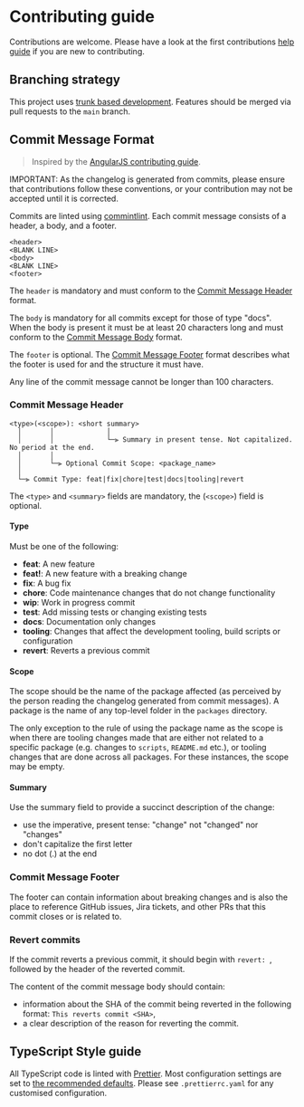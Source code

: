 # Contributing guide

Contributions are welcome. Please have a look at the first contributions
[help guide](https://github.com/firstcontributions/first-contributions) if you
are new to contributing.

## <a name="branching-strategy"> Branching strategy

This project uses [trunk based development](https://trunkbaseddevelopment.com/).
Features should be merged via pull requests to the `main` branch.

## <a name="commit-message-format"></a> Commit Message Format

> Inspired by the
> [AngularJS contributing guide](https://github.com/angular/angular/blob/master/CONTRIBUTING.md).

IMPORTANT: As the changelog is generated from commits, please ensure that
contributions follow these conventions, or your contribution may not be accepted
until it is corrected.

Commits are linted using
[commintlint](https://github.com/conventional-changelog/commitlint). Each commit
message consists of a header, a body, and a footer.

```
<header>
<BLANK LINE>
<body>
<BLANK LINE>
<footer>
```

The `header` is mandatory and must conform to the
[Commit Message Header](#commit-header) format.

The `body` is mandatory for all commits except for those of type "docs". When
the body is present it must be at least 20 characters long and must conform to
the [Commit Message Body](#commit-body) format.

The `footer` is optional. The [Commit Message Footer](#commit-footer) format
describes what the footer is used for and the structure it must have.

Any line of the commit message cannot be longer than 100 characters.

### <a name="commit-header"></a> Commit Message Header

```
<type>(<scope>): <short summary>
  │       │             │
  │       │             └─⫸ Summary in present tense. Not capitalized. No period at the end.
  │       │
  │       └─⫸ Optional Commit Scope: <package_name>
  │
  └─⫸ Commit Type: feat|fix|chore|test|docs|tooling|revert
```

The `<type>` and `<summary>` fields are mandatory, the (`<scope>`) field is
optional.

#### Type

Must be one of the following:

- **feat**: A new feature
- **feat!**: A new feature with a breaking change
- **fix**: A bug fix
- **chore**: Code maintenance changes that do not change functionality
- **wip**: Work in progress commit
- **test**: Add missing tests or changing existing tests
- **docs**: Documentation only changes
- **tooling**: Changes that affect the development tooling, build scripts or
  configuration
- **revert**: Reverts a previous commit

#### Scope

The scope should be the name of the package affected (as perceived by the person
reading the changelog generated from commit messages). A package is the name of
any top-level folder in the `packages` directory.

The only exception to the rule of using the package name as the scope is when
there are tooling changes made that are either not related to a specific package
(e.g. changes to `scripts`, `README.md` etc.), or tooling changes that are done
across all packages. For these instances, the scope may be empty.

#### Summary

Use the summary field to provide a succinct description of the change:

- use the imperative, present tense: "change" not "changed" nor "changes"
- don't capitalize the first letter
- no dot (.) at the end

### <a name="commit-footer"></a>Commit Message Footer

The footer can contain information about breaking changes and is also the place
to reference GitHub issues, Jira tickets, and other PRs that this commit closes
or is related to.

### <a name='revert-commits'></a> Revert commits

If the commit reverts a previous commit, it should begin with `revert: `,
followed by the header of the reverted commit.

The content of the commit message body should contain:

- information about the SHA of the commit being reverted in the following
  format: `This reverts commit <SHA>`,
- a clear description of the reason for reverting the commit.

## <a name="typescript-style-guide"> TypeScript Style guide

All TypeScript code is linted with [Prettier](https://prettier.io/). Most
configuration settings are set to [the recommended
defaults](https://prettier.io/docs/en/options.html). Please see
`.prettierrc.yaml` for any customised configuration.
